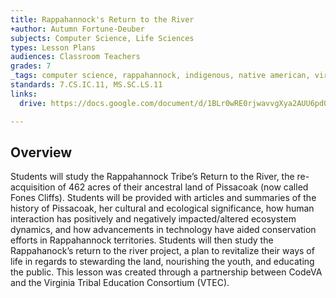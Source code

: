 ```yaml
---
title: Rappahannock's Return to the River
+author: Autumn Fortune-Deuber
subjects: Computer Science, Life Sciences
types: Lesson Plans
audiences: Classroom Teachers
grades: 7
_tags: computer science, rappahannock, indigenous, native american, virginia studies
standards: 7.CS.IC.11, MS.SC.LS.11
links:
  drive: https://docs.google.com/document/d/1BLr0wRE0rjwavvgXya2AUU6pdQ0bQDpEZsaETXnnh4E/edit?usp=drive_link

---
```


## Overview

Students will study the Rappahannock Tribe’s Return to the River, the re-acquisition of 462 acres of their ancestral land of Pissacoak (now called Fones Cliffs). Students will be provided with articles and summaries of the history of Pissacoak, her cultural and ecological significance, how human interaction has positively and negatively impacted/altered ecosystem dynamics, and how advancements in technology have aided conservation efforts in Rappahannock territories. Students will then study the Rappahanock’s return to the river project,  a plan to revitalize their ways of life in regards to stewarding the land, nourishing the youth, and educating the public. This lesson was created through a partnership between CodeVA and the Virginia Tribal Education Consortium (VTEC). 

